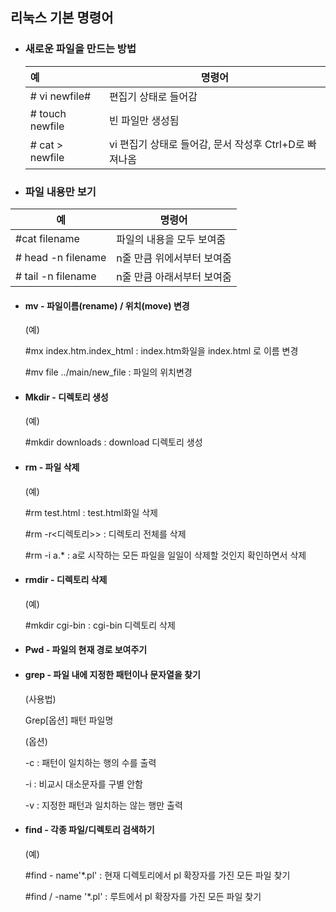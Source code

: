 ## 리눅스 기본 명령어 



+ ### 새로운 파일을 만드는 방법

  | 예              | 명령어                                                 |
  | :-------------- | ------------------------------------------------------ |
  | # vi newfile#   | 편집기 상태로 들어감                                   |
  | # touch newfile | 빈 파일만 생성됨                                       |
  | # cat > newfile | vi 편집기 상태로 들어감, 문서 작성후 Ctrl+D로 빠져나옴 |

  

+ ### 파일 내용만 보기

| 예                 | 명령어                     |
| ------------------ | -------------------------- |
| #cat filename      | 파일의 내용을 모두 보여줌  |
| # head -n filename | n줄 만큼 위에서부터 보여줌 |
| # tail -n filename | n줄 만큼 아래서부터 보여줌 |



+ #### mv - 파일이름(rename) / 위치(move) 변경

  (예)

  #mx index.htm.index_html : index.htm화일을 index.html 로 이름 변경

  #mv file   ../main/new_file : 파일의 위치변경



+ #### Mkdir - 디렉토리 생성

  (예)

  #mkdir downloads : download 디렉토리 생성



+ #### rm - 파일 삭제

  (예)

  #rm test.html : test.html화일 삭제

  #rm -r<디렉토리>> : 디렉토리 전체를 삭제

  #rm -i a.* : a로 시작하는 모든 파일을 일일이 삭제할 것인지 확인하면서 삭제 



+ #### rmdir - 디렉토리 삭제

  (예) 

  #mkdir cgi-bin : cgi-bin 디렉토리 삭제

  

+ #### Pwd - 파일의 현재 경로 보여주기

+ #### grep - 파일 내에 지정한 패턴이나 문자열을 찾기

  (사용법)

  Grep[옵션] 패턴 파일명 

  

  (옵션)

  -c : 패턴이 일치하는 행의 수를 출력

  -i : 비교시 대소문자를 구별 안함

  -v : 지정한 패턴과 일치하는 않는 행만 출력



+ #### find - 각종 파일/디렉토리 검색하기

  (예)

  #find - name'*.pl' : 현재 디렉토리에서 pl 확장자를 가진 모든 파일 찾기

  #find / -name '*.pl' : 루트에서 pl 확장자를 가진 모든 파일 찾기

  

  

  

  

  

  

  